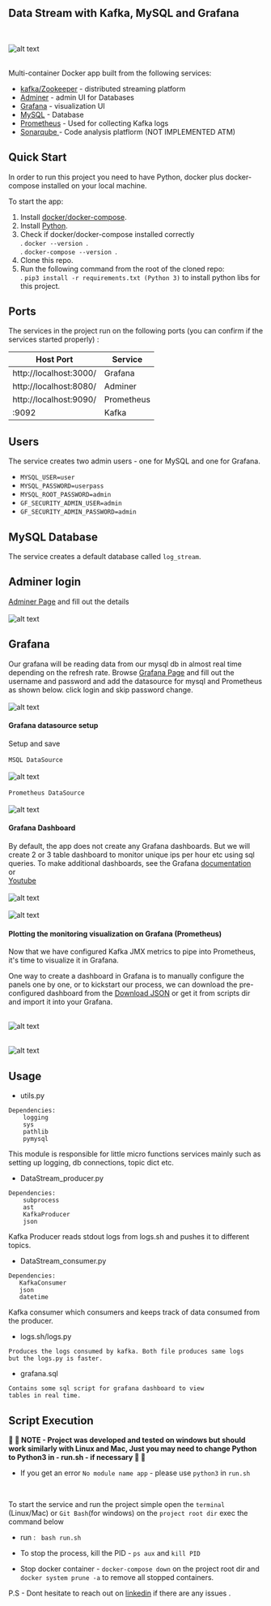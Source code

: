 ## Data Stream with Kafka, MySQL and Grafana
<br>

![alt text](images/sketch.PNG)

<br>
Multi-container Docker app built from the following services:

* [kafka/Zookeeper](https://kafka.apache.org/) - distributed streaming platform
* [Adminer](https://www.adminer.org/) - admin UI for Databases
* [Grafana](https://grafana.com/) - visualization UI
* [MySQL](https://www.mysql.com/) - Database
* [Prometheus](https://prometheus.io/) - Used for collecting Kafka logs
* [Sonarqube ](https://www.sonarqube.org/) - Code analysis platflorm (NOT IMPLEMENTED ATM)


## Quick Start
In order to run this project you need to have Python, docker plus docker-compose installed
on your local machine.

To start the app:

1. Install [docker/docker-compose](https://docs.docker.com/compose/install/).
1. Install [Python](https://www.python.org/downloads/).
1. Check if docker/docker-compose installed correctly
    <br />. ```docker --version ```.
    <br />. ```docker-compose --version ```.
1. Clone this repo.
1. Run the following command from the root of the cloned repo:
     <br /> . ```pip3 install -r requirements.txt (Python 3)``` to install python libs 
     for this project.


## Ports
The services in the project run on the following ports 
(you can confirm if the services started properly) :

Host Port | Service
------------ | -------------
| http://localhost:3000/      | Grafana       |
|http://localhost:8080/       | Adminer       | 
|http://localhost:9090/       | Prometheus    | 
|:9092       | Kafka         | 

## Users

The service creates two admin users - one for MySQL and one for Grafana. 

- `MYSQL_USER=user`
- `MYSQL_PASSWORD=userpass`
- `MYSQL_ROOT_PASSWORD=admin`
- `GF_SECURITY_ADMIN_USER=admin`
- `GF_SECURITY_ADMIN_PASSWORD=admin`

## MySQL Database
The service creates a default database called `log_stream`.

## Adminer login
[Adminer Page](http://localhost:8080/ ) and fill out the details
<br> 
<br> ![alt text](images/db_login.PNG)


## Grafana
Our grafana will be reading data from our mysql db in almost real time depending on the
refresh rate.
Browse  [Grafana Page](http://localhost:3000/ ) and fill out the username and password 
and add the datasource 
for mysql and Prometheus as shown below. click login and skip password change.
<br>
<br>![alt text](images/grafana_login.PNG)
<br>
#### Grafana datasource setup
Setup and save
<br>
<br>
```MSQL DataSource```
<br>
<br>![alt text](images/datasource.PNG)
<br>
<br>
```Prometheus DataSource```
<br>
<br>![alt text](images/prom_datasource.PNG)
<br>


#### Grafana Dashboard
By default, the app does not create any Grafana dashboards. But we will create
2 or 3 table dashboard to monitor unique ips per hour etc using sql queries.
To make additional dashboards, see the Grafana 
[documentation](https://grafana.com/docs/grafana/latest/features/datasources/mysql/#time-series-queries)
<br>or<br>
[Youtube](https://www.youtube.com/watch?v=4qpI4T6_bUw&fbclid=IwAR3Qx-1hyKk3WQXNzywswMFT22aFquRyKzA227ykxJdNhh___-we0FkduEg)
<br>
<br>![alt text](images/dashboard1.PNG)
<br>
<br>![alt text](images/dashboard3.PNG)

#### Plotting the monitoring visualization on Grafana (Prometheus)
Now that we have configured Kafka JMX metrics to pipe into Prometheus, it's time to 
visualize it in Grafana. 

One way to create a dashboard in Grafana is to manually configure the panels one by one, 
or to kickstart our process, we can download the pre-configured dashboard from the 
[Download JSON](https://grafana.com/api/dashboards/721/revisions/1/download) 
or get it from scripts dir and import it into your Grafana.

<br>![alt text](images/imports.PNG)

<br>![alt text](images/kafka_overview.PNG)



## Usage
* utils.py
```
Dependencies:
    logging
    sys
    pathlib
    pymysql
```
This module is responsible for little micro functions services mainly 
such as setting up logging, db connections, topic dict etc.

* DataStream_producer.py
```
Dependencies:
    subprocess
    ast
    KafkaProducer
    json
```
Kafka Producer reads stdout logs from logs.sh and pushes it to different topics.

* DataStream_consumer.py
```
Dependencies:
   KafkaConsumer
   json
   datetime
```
Kafka consumer which consumers and keeps track of data consumed from the producer.

* logs.sh/logs.py
```
Produces the logs consumed by kafka. Both file produces same logs
but the logs.py is faster.
```


* grafana.sql
```
Contains some sql script for grafana dashboard to view
tables in real time.
```


## Script Execution
<b> &#x1F499; 💙 NOTE - Project was developed and tested on windows but should work
similarly with Linux and Mac, Just you may need to change Python to Python3 
 in - run.sh - if necessary
&#x1F499; 💙
</b> 

- If you get an error ```No module name app``` - please use ```python3``` in ```run.sh```
<br>

To start the service and run the project simple open the `terminal` (Linux/Mac) 
or `Git Bash`(for windows) on the `project root dir` exec the command below 

- run : ` bash run.sh`

- To stop the process, kill the PID - `ps aux` and `kill PID`

- Stop docker container - `docker-compose down` on the project root dir 
 and `docker system prune -a` to remove all stopped containers.



P.S - Dont hesitate to reach out on [linkedin](https://www.linkedin.com/in/clinton-iwuoha-55161883/) if there are any issues .
